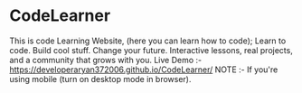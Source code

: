 # CodeLearner
This is code Learning Website, (here you can learn how to code); Learn to code. Build cool stuff. Change your future. Interactive lessons, real projects, and a community that grows with you.
Live Demo :- https://developeraryan372006.github.io/CodeLearner/
NOTE :- If you're using mobile (turn on desktop mode in browser).

